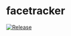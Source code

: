# facetracker
[![Release](https://jitpack.io/v/jabahum-coder/facetracker.svg)](https://jitpack.io/#jabahum-coder/facetracker)
